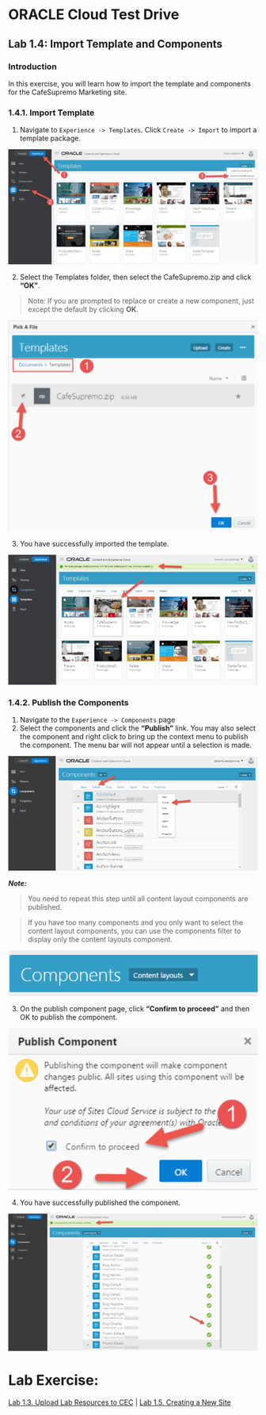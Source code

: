# ORACLE Cloud Test Drive #

## Lab 1.4: Import Template and Components ##

### Introduction ###

In this exercise, you will learn how to import the template and components for the CafeSupremo Marketing site.

### 1.4.1. Import Template ###

1. Navigate to ``Experience -> Templates``. Click ``Create -> Import`` to import a template package.

![](images/1.4.1.1.png)

2. Select the Templates folder, then select the CafeSupremo.zip and click **“OK”**. 

>Note: If you are prompted to replace or create a new component, just except the default by clicking **OK**.

![](images/1.4.1.2.png)  

3. You have successfully imported the template. 

![](images/1.4.1.3.png)

### 1.4.2. Publish the Components ###

1. Navigate to the ``Experience -> Components`` page 
2. Select the components and click the **“Publish”** link. You may also select the component and right click to bring up the context menu to publish the component. 
The menu bar will not appear until a selection is made. 

![](images/1.4.2.2.png)

**_Note:_**

>You need to repeat this step until all content layout components are published. 

>If you have too many components and you only want to select the content layout components, you can use the components filter to display only the content layouts component. 

![](images/1.4.2.2.a.png)

3. On the publish component page, click **“Confirm to proceed”** and then OK to publish the component. 

![](images/1.4.2.3.png)

4. You have successfully published the component. 

![](images/1.4.2.4.png)

# Lab Exercise: #
[Lab 1.3. Upload Lab Resources to CEC](103-CecsLab.md) | [Lab 1.5. Creating a New Site](105-CecsLab.md) 